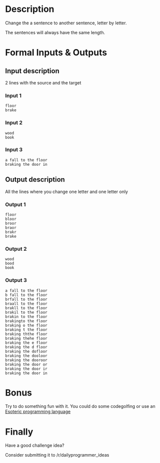 # Description

Change the a sentence to another sentence, letter by letter.

The sentences will always have the same length.

# Formal Inputs &amp; Outputs

## Input description

2 lines with the source and the target

### Input 1

    floor
    brake

### Input 2

    wood
    book

### Input 3

    a fall to the floor
    braking the door in

## Output description

All the lines where you change one letter and one letter only


### Output 1

    floor
    bloor
    broor
    braor
    brakr
    brake

### Output 2

    wood
    bood
    book

### Output 3

    a fall to the floor
    b fall to the floor
    brfall to the floor
    braall to the floor
    brakll to the floor
    brakil to the floor
    brakin to the floor
    brakingto the floor
    braking o the floor
    braking t the floor
    braking ththe floor
    braking thehe floor
    braking the e floor
    braking the d floor
    braking the dofloor
    braking the dooloor
    braking the dooroor
    braking the door or
    braking the door ir
    braking the door in

# Bonus

Try to do something fun with it. You could do some codegolfing or use an [Esoteric programming language](https://en.wikipedia.org/wiki/Esoteric_programming_language)

# Finally

Have a good challenge idea?

Consider submitting it to /r/dailyprogrammer_ideas